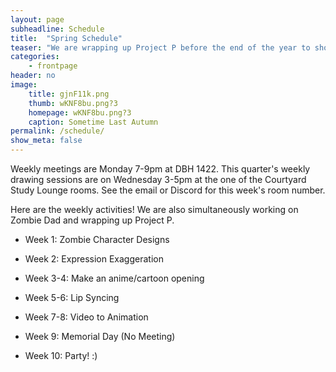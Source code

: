 ```yaml
---
layout: page
subheadline: Schedule
title:  "Spring Schedule"
teaser: "We are wrapping up Project P before the end of the year to show at Zotfest! Zombie Dad production will continue during the summer and next year."
categories:
    - frontpage
header: no
image:
    title: gjnF11k.png
    thumb: wKNF8bu.png?3
    homepage: wKNF8bu.png?3
    caption: Sometime Last Autumn
permalink: /schedule/
show_meta: false
---
```


Weekly meetings are Monday 7-9pm at DBH 1422. This quarter's weekly drawing sessions are on Wednesday 3-5pm at the one of the Courtyard Study Lounge rooms. See the email or Discord for this week's room number. 

Here are the weekly activities! We are also simultaneously working on Zombie Dad and wrapping up Project P. 

* Week 1: Zombie Character Designs

* Week 2: Expression Exaggeration

* Week 3-4: Make an anime/cartoon opening

* Week 5-6: Lip Syncing

* Week 7-8: Video to Animation

* Week 9: Memorial Day (No Meeting)

* Week 10: Party! :)

